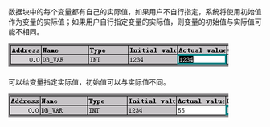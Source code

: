 数据块中的每个变量都有自己的实际值，如果用户不自行指定，系统将使用初始值作为变量的实际值；如果用户自行指定变量的实际值，则变量的初始值与实际值可能不相同。

![](/assets/images_01-1.png)

可以给变量指定实际值，初始值可以与实际值不同。

![](/assets/images_01-2.png)


